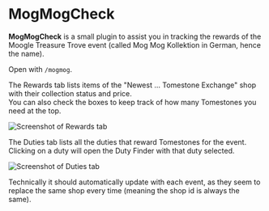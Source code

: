 # MogMogCheck

**MogMogCheck** is a small plugin to assist you in tracking the rewards of the Moogle Treasure Trove event (called Mog Mog Kollektion in German, hence the name).

Open with `/mogmog`.

The Rewards tab lists items of the "Newest ... Tomestone Exchange" shop with their collection status and price.  
You can also check the boxes to keep track of how many Tomestones you need at the top.

![Screenshot of Rewards tab](https://github.com/Haselnussbomber/MogMogCheck/assets/96642047/eab01490-9ca0-4bb9-a18b-bd51c0837c31)

The Duties tab lists all the duties that reward Tomestones for the event.  
Clicking on a duty will open the Duty Finder with that duty selected.

![Screenshot of Duties tab](https://github.com/Haselnussbomber/MogMogCheck/assets/96642047/bca920b3-ece6-4fab-b26a-13ed76273793)

Technically it should automatically update with each event, as they seem to replace the same shop every time (meaning the shop id is always the same).
